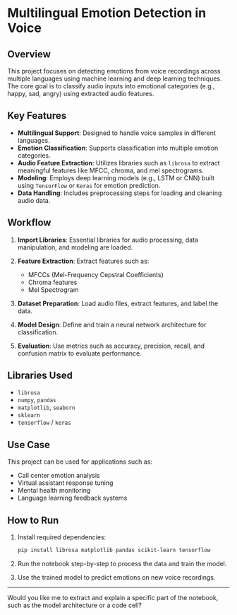 
# Multilingual Emotion Detection in Voice

## Overview

This project focuses on detecting emotions from voice recordings across multiple languages using machine learning and deep learning techniques. The core goal is to classify audio inputs into emotional categories (e.g., happy, sad, angry) using extracted audio features.

## Key Features

* **Multilingual Support**: Designed to handle voice samples in different languages.
* **Emotion Classification**: Supports classification into multiple emotion categories.
* **Audio Feature Extraction**: Utilizes libraries such as `librosa` to extract meaningful features like MFCC, chroma, and mel spectrograms.
* **Modeling**: Employs deep learning models (e.g., LSTM or CNN) built using `TensorFlow` or `Keras` for emotion prediction.
* **Data Handling**: Includes preprocessing steps for loading and cleaning audio data.

## Workflow

1. **Import Libraries**: Essential libraries for audio processing, data manipulation, and modeling are loaded.
2. **Feature Extraction**: Extract features such as:

   * MFCCs (Mel-Frequency Cepstral Coefficients)
   * Chroma features
   * Mel Spectrogram
3. **Dataset Preparation**: Load audio files, extract features, and label the data.
4. **Model Design**: Define and train a neural network architecture for classification.
5. **Evaluation**: Use metrics such as accuracy, precision, recall, and confusion matrix to evaluate performance.

## Libraries Used

* `librosa`
* `numpy`, `pandas`
* `matplotlib`, `seaborn`
* `sklearn`
* `tensorflow` / `keras`

## Use Case

This project can be used for applications such as:

* Call center emotion analysis
* Virtual assistant response tuning
* Mental health monitoring
* Language learning feedback systems

## How to Run

1. Install required dependencies:

   ```bash
   pip install librosa matplotlib pandas scikit-learn tensorflow
   ```

2. Run the notebook step-by-step to process the data and train the model.

3. Use the trained model to predict emotions on new voice recordings.

---

Would you like me to extract and explain a specific part of the notebook, such as the model architecture or a code cell?
